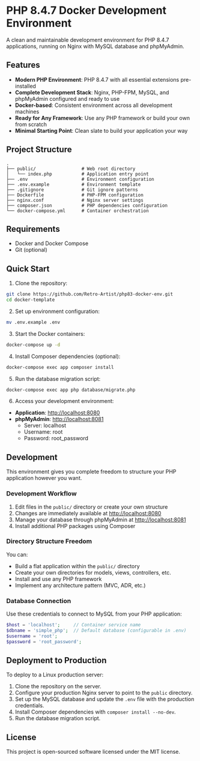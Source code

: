 # PHP 8.4.7 Docker Development Environment

A clean and maintainable development environment for PHP 8.4.7 applications, running on Nginx with MySQL database and phpMyAdmin.

## Features

- **Modern PHP Environment**: PHP 8.4.7 with all essential extensions pre-installed
- **Complete Development Stack**: Nginx, PHP-FPM, MySQL, and phpMyAdmin configured and ready to use
- **Docker-based**: Consistent environment across all development machines
- **Ready for Any Framework**: Use any PHP framework or build your own from scratch
- **Minimal Starting Point**: Clean slate to build your application your way

## Project Structure

```
.
├── public/                 # Web root directory
│   └── index.php           # Application entry point
├── .env                    # Environment configuration
├── .env.example            # Environment template
├── .gitignore              # Git ignore patterns
├── Dockerfile              # PHP-FPM configuration
├── nginx.conf              # Nginx server settings
├── composer.json           # PHP dependencies configuration
└── docker-compose.yml      # Container orchestration
```

## Requirements

- Docker and Docker Compose
- Git (optional)

## Quick Start

1. Clone the repository:

```bash
git clone https://github.com/Retro-Artist/php83-docker-env.git
cd docker-template
```

2. Set up environment configuration:

```bash
mv .env.example .env
```

3. Start the Docker containers:

```bash
docker-compose up -d
```

4. Install Composer dependencies (optional):

```bash
docker-compose exec app composer install
```

5. Run the database migration script:

```bash
docker-compose exec app php database/migrate.php
```

6. Access your development environment:

- **Application**: [http://localhost:8080](http://localhost:8080)
- **phpMyAdmin**: [http://localhost:8081](http://localhost:8081)
  - Server: localhost
  - Username: root
  - Password: root_password

## Development

This environment gives you complete freedom to structure your PHP application however you want.

### Development Workflow

1. Edit files in the `public/` directory or create your own structure
2. Changes are immediately available at [http://localhost:8080](http://localhost:8080)
3. Manage your database through phpMyAdmin at [http://localhost:8081](http://localhost:8081)
4. Install additional PHP packages using Composer

### Directory Structure Freedom

You can:
- Build a flat application within the `public/` directory
- Create your own directories for models, views, controllers, etc.
- Install and use any PHP framework
- Implement any architecture pattern (MVC, ADR, etc.)

### Database Connection

Use these credentials to connect to MySQL from your PHP application:

```php
$host = 'localhost';     // Container service name
$dbname = 'simple_php';  // Default database (configurable in .env)
$username = 'root';
$password = 'root_password';
```

## Deployment to Production

To deploy to a Linux production server:

1. Clone the repository on the server.
2. Configure your production Nginx server to point to the `public` directory.
3. Set up the MySQL database and update the `.env` file with the production credentials.
4. Install Composer dependencies with `composer install --no-dev`.
5. Run the database migration script.

## License

This project is open-sourced software licensed under the MIT license.